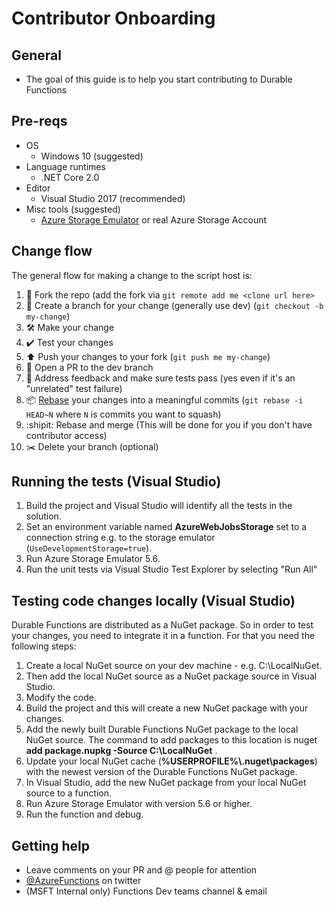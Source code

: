 # Contributor Onboarding

## General

 - The goal of this guide is to help you start contributing to Durable Functions

## Pre-reqs

 - OS
    - Windows 10 (suggested)
 - Language runtimes
    - .NET Core 2.0
 - Editor
    - Visual Studio 2017 (recommended)
 - Misc tools (suggested)
    - [Azure Storage Emulator](https://docs.microsoft.com/azure/storage/storage-use-emulator) or real Azure Storage Account


## Change flow

The general flow for making a change to the script host is:
1. 🍴 Fork the repo (add the fork via `git remote add me <clone url here>`
2. 🌳 Create a branch for your change (generally use dev) (`git checkout -b my-change`)
3. 🛠 Make your change
4. ✔️ Test your changes
5. ⬆️ Push your changes to your fork (`git push me my-change`)
6. 💌 Open a PR to the dev branch
7. 📢 Address feedback and make sure tests pass (yes even if it's an "unrelated" test failure)
8. 📦 [Rebase](https://git-scm.com/docs/git-rebase) your changes into a meaningful commits (`git rebase -i HEAD~N` where `N` is commits you want to squash)
9. :shipit: Rebase and merge (This will be done for you if you don't have contributor access)
10. ✂️ Delete your branch (optional)


## Running the tests (Visual Studio) 

1. Build the project and Visual Studio will identify all the tests in the solution.
2. Set an environment variable named **AzureWebJobsStorage** set to a connection string e.g. to the storage emulator (`UseDevelopmentStorage=true`).
3. Run Azure Storage Emulator 5.6.
4. Run the unit tests via Visual Studio Test Explorer by selecting "Run All"


## Testing code changes locally (Visual Studio) 

Durable Functions are distributed as a NuGet package. So in order to test your changes, you need to integrate it in a function. For that you need the following steps:

1. Create a local NuGet source on your dev machine - e.g. C:\LocalNuGet.
2. Then add the local NuGet source as a NuGet package source in Visual Studio. 
3. Modify the code.
4. Build the project and this will create a new NuGet package with your changes.
5. Add the newly built Durable Functions NuGet package to the local NuGet source. The command to add packages to this location is nuget **add package.nupkg -Source C:\LocalNuGet** .
5. Update your local NuGet cache (**%USERPROFILE%\\.nuget\packages**) with the newest version of the Durable Functions NuGet package.
6. In Visual Studio, add the new NuGet package from your local NuGet source to a function. 
7. Run Azure Storage Emulator with version 5.6 or higher.
8. Run the function and debug.


## Getting help

 - Leave comments on your PR and @ people for attention
 - [@AzureFunctions](https://twitter.com/AzureFunctions) on twitter
 - (MSFT Internal only) Functions Dev teams channel & email

